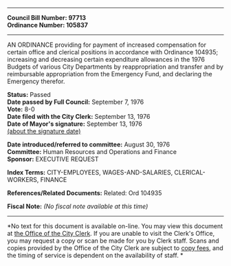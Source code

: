 * * * * *  
  
**Council Bill Number: [](#h0)[](#h2)97713**   
**Ordinance Number: 105837**  
  
* * * * *  
  
AN ORDINANCE providing for payment of increased compensation for certain office and clerical positions in accordance with Ordinance 104935; increasing and decreasing certain expenditure allowances in the 1976 Budgets of various City Departments by reappropriation and transfer and by reimbursable appropriation from the Emergency Fund, and declaring the Emergency therefor.  
  
**Status:** Passed   
**Date passed by Full Council:** September 7, 1976   
**Vote:** 8-0   
**Date filed with the City Clerk:** September 13, 1976   
**Date of Mayor's signature:** September 13, 1976   
[(about the signature date)](/~public/approvaldate.htm)   
  
  
**Date introduced/referred to committee:** August 30, 1976   
**Committee:** Human Resources and Operations and Finance   
**Sponsor:** EXECUTIVE REQUEST   
  
**Index Terms:** CITY-EMPLOYEES, WAGES-AND-SALARIES, CLERICAL-WORKERS, FINANCE  
  
**References/Related Documents:** Related: Ord 104935  
  
**Fiscal Note:** *(No fiscal note available at this time)*  
  
* * * * *  
  
*No text for this document is available on-line. You may view this document at [the Office of the City Clerk](http://www.seattle.gov/leg/clerk/contactUs.htm). If you are unable to visit the Clerk's Office, you may request a copy or scan be made for you by Clerk staff. Scans and copies provided by the Office of the City Clerk are subject to [copy fees](http://clerk.seattle.gov/~public/clerkfees.htm), and the timing of service is dependent on the availability of staff. *  
  
  
